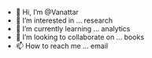 - 👋 Hi, I’m @Vanattar
- 👀 I’m interested in ... research
- 🌱 I’m currently learning ... analytics
- 💞️ I’m looking to collaborate on ... books
- 📫 How to reach me ... email

<!---
Vanattar/Vanattar is a ✨ special ✨ repository because its `README.md` (this file) appears on your GitHub profile.
You can click the Preview link to take a look at your changes.
--->
